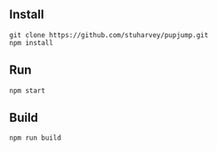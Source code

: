 ## Install

```
git clone https://github.com/stuharvey/pupjump.git
npm install
```

## Run

```
npm start
```


## Build

```
npm run build
```
